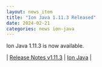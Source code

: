 ```yaml
---
layout: news_item
title: "Ion Java 1.11.3 Released"
date: 2024-02-21
categories: news ion-java
---
```


Ion Java 1.11.3 is now available.

| [Release Notes v1.11.3](https://github.com/amazon-ion/ion-java/releases/tag/v1.11.3) | [Ion Java](https://github.com/amazon-ion/ion-java) |

